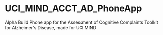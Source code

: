 # UCI_MIND_ACCT_AD_PhoneApp
 Alpha Build Phone app for the Assessment of Cognitive Complaints Toolkit for Alzheimer's Disease, made for UCI MIND
